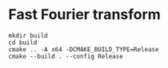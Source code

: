 # Fast Fourier transform

    mkdir build
    cd build
    cmake .. -A x64 -DCMAKE_BUILD_TYPE=Release
    cmake --build . --config Release